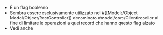 - É un flag booleano
- Sembra essere esclusivamente utilizzato nel #[[Models/Object Model/Object/RestController]] denominato #model/core/Clientireseller al fine di limitare le operazioni a quei record che hanno questo flag alzato
- Vedi anche